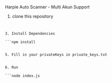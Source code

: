 Harpie Auto Scanner - Multi Akun Support

1. clone this repository

```git clone https://github.com/username/harpie-auto-scanner.git &&  cd harpie-auto-scanner


3. Install Dependencies
   
```npm install


5. Fill in your privateKeys in private_keys.txt


6. Run
   
```node index.js
